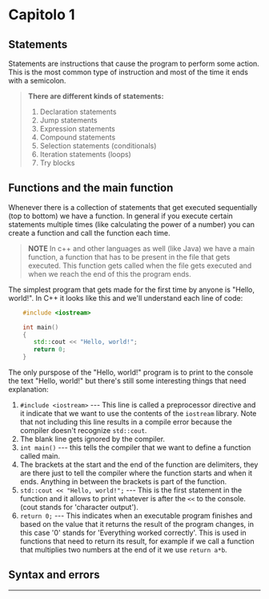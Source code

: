 # Capitolo 1

## Statements

Statements are instructions that cause the program to perform some action. This is the most common type of instruction and most of the time it ends with a semicolon.

>**There are different kinds of statements:**
>
> 1. Declaration statements
> 2. Jump statements
> 3. Expression statements
> 4. Compound statements
> 5. Selection statements (conditionals)
> 6. Iteration statements (loops)
> 7. Try blocks

## Functions and the main function

Whenever there is a collection of statements that get executed sequentially (top to bottom) we have a function. In general if you execute certain statements multiple times (like calculating the power of a number) you can create a function and call the function each time.
> **NOTE**
> In c++ and other languages as well (like Java) we have a main function, a function that has to be present in the file that gets executed. This function gets called when the file gets executed and when we reach the end of this the program ends.

The simplest program that gets made for the first time by anyone is "Hello, world!". In C++ it looks like this and we'll understand each line of code:

``` c++
    #include <iostream>

    int main()
    {
       std::cout << "Hello, world!";
       return 0;
    }
```

The only purspose of the "Hello, world!" program is to print to the console the text "Hello, world!" but there's still some interesting things that need explanation:

1. `#include <iostream>` --- This line is called a preprocessor directive and it indicate that we want to use the contents of the `iostream` library. Note that not including this line results in a compile error because the compiler doesn't recognize `std::cout`.
2. The blank line gets ignored by the compiler.
3. `int main()` --- this tells the compiler that we want to define a function called main.
4. The brackets at the start and the end of the function are delimiters, they are there just to tell the compiler where the function starts and when it ends. Anything in between the brackets is part of the function.
5. `std::cout << "Hello, world!";` --- This is the first statement in the function and it allows to print whatever is after the `<<` to the console. (cout stands for 'character output').
6. `return 0;` --- This indicates when an executable program finishes and based on the value that it returns the result of the program changes, in this case '0' stands for 'Everything worked correctly'. This is used in functions that need to return its result, for example if we call a function that multiplies two numbers at the end of it we use `return a*b`.

## Syntax and errors



---
